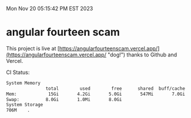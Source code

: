 Mon Nov 20 05:15:42 PM EST 2023

# angular fourteen scam


This project is live at [https://angularfourteenscam.vercel.app/](https://angularfourteenscam.vercel.app/ "dog!") thanks to Github and Vercel.

CI Status: 

```bash
System Memory
               total        used        free      shared  buff/cache   available
Mem:            15Gi       4.2Gi       5.0Gi       547Mi       7.0Gi        11Gi
Swap:          8.0Gi       1.0Mi       8.0Gi
System Storage
706M	.
```
